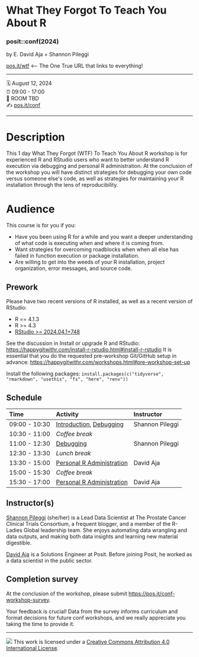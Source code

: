 What They Forgot To Teach You About R
================

### posit::conf(2024)

by E. David Aja + Shannon Pileggi

[pos.it/wtf](https://rstats.wtf/) <– The One True URL that links to everything!

-----

:spiral_calendar: August 12, 2024  
:alarm_clock:     09:00 - 17:00  
:hotel:           ROOM TBD  
:writing_hand:    [pos.it/conf](http://pos.it/conf)

-----

# Description

This 1 day What They Forgot (WTF) To Teach You About R workshop is for experienced R and RStudio users who want to better understand R execution via debugging and personal R administration. At the conclusion of the workshop you will have distinct strategies for debugging your own code versus someone else's code, as well as strategies for maintaining your R installation through the lens of reproducibility.

# Audience

This course is for you if you:

-   Have you been using R for a while and you want a deeper understanding of what code is executing when and where it is coming from.
-   Want strategies for overcoming roadblocks when when all else has failed in function execution or package installation.
-   Are willing to get into the weeds of your R installation, project organization, error messages, and source code.


## Prework

Please have two recent versions of R installed, as well as a recent version of RStudio: 
- R == 4.1.3
- R >= 4.3
- [RStudio >= 2024.04.1+748](https://posit.co/download/rstudio-desktop/)

See the discussion in Install or upgrade R and RStudio: https://happygitwithr.com/install-r-rstudio.html#install-r-rstudio
It is essential that you do the requested pre-workshop Git/GitHub setup in advance: https://happygitwithr.com/workshops.html#pre-workshop-set-up

Install the following packages: `install.packages(c("tidyverse", "rmarkdown", "usethis", "fs", "here", "renv"))`

## Schedule

| Time          | Activity                                        | Instructor      |
|:--------------|:------------------------------------------------|:----------------|
| 09:00 - 10:30 | [Introduction](https://rstats-wtf.github.io/wtf-introduction), [Debugging](https://rstats-wtf.github.io/wtf-debugging-slides/#/title-slide) | Shannon Pileggi |
| 10:30 - 11:00 | *Coffee break*                                  |                 |
| 11:00 - 12:30 | [Debugging](https://rstats-wtf.github.io/wtf-debugging-slides/#/title-slide) | Shannon Pileggi |
| 12:30 - 13:30 | *Lunch break*                                   |                 |
| 13:30 - 15:00 | [Personal R Administration](https://rstats-wtf.github.io/wtf-version-control-slides/)                | David Aja  |
| 15:00 - 15:30 | *Coffee break*                                  |                 |
| 15:30 - 17:00 | [Personal R Administration](https://github.com/rstats-wtf/wtf-personal-radmin-slides)                | David Aja      |

## Instructor(s)

[Shannon Pileggi](https://www.pipinghotdata.com/) (she/her) is a Lead Data Scientist at The Prostate Cancer Clinical Trials Consortium, a frequent blogger, and a member of the R-Ladies Global leadership team. She enjoys automating data wrangling and data outputs, and making both data insights and learning new material digestible.

[David Aja](https://edavidaja.com/) is a Solutions Engineer at Posit. Before joining Posit, he worked as a data scientist in the public sector.


## Completion survey

At the conclusion of the workshop, please submit <https://pos.it/conf-workshop-survey>.

Your feedback is crucial! Data from the survey informs curriculum and format decisions for future conf workshops, and we really appreciate you taking the time to provide it.

-----

![](https://i.creativecommons.org/l/by/4.0/88x31.png) This work is
licensed under a [Creative Commons Attribution 4.0 International
License](https://creativecommons.org/licenses/by/4.0/).
